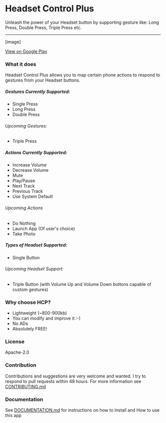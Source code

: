 Headset Control Plus
====
Unleash the power of your Headset button by supporting gesture like: Long Press, Double Press, Triple Press etc.

----

[image]

[View on Google Play](#)

### What it does
Headset Control Plus allows you to map certain phone actions to respond to gestures from your Headset buttons.

##### Gestures Currently Supported:
* Single Press
* Long Press
* Double Press

###### Upcoming Gestures:
* Triple Press

##### Actions Currently Supported:
* Increase Volume
* Decrease Volume
* Mute 
* Play/Pause
* Next Track
* Previous Track
* Use System Default

###### Upcoming Actions
* Do Nothing
* Launch App (Of user's choice)
* Take Photo

##### Types of Headset Supported:
* Single Button

###### Upcoming Headset Support:
* Triple Button (with Volume Up and Volume Down buttons capable of custom gestures)

### Why choose HCP?

* Lightweight (~800-900kb)
* You can modify and improve it :-)
* No ADs
* Absolutely FREE!

### License
Apache-2.0

### Contribution
Contributions and suggestions are very welcome and wanted. I try to respond to pull requests within 48 hours. For more information see [CONTRIBUTING.md](#)

### Documentation
See [DOCUMENTATION.md](#) for instructions on how to install and How to use this app

